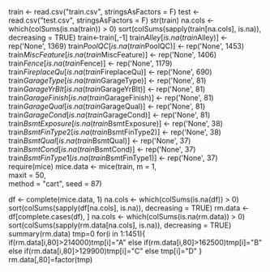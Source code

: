 train <- read.csv("train.csv", stringsAsFactors = F)
test <- read.csv("test.csv", stringsAsFactors = F)
str(train)
na.cols <- which(colSums(is.na(train)) > 0)
sort(colSums(sapply(train[na.cols], is.na)), decreasing = TRUE)
train<-train[,-1]
train$Alley[is.na(train$Alley)] <- rep('None', 1369)
train$PoolQC[is.na(train$PoolQC)] <- rep('None', 1453)
train$MiscFeature[is.na(train$MiscFeature)] <- rep('None', 1406)
train$Fence[is.na(train$Fence)] <- rep('None', 1179)
train$FireplaceQu[is.na(train$FireplaceQu)] <- rep('None', 690)
train$GarageType[is.na(train$GarageType)] <- rep('None', 81)
train$GarageYrBlt[is.na(train$GarageYrBlt)] <- rep('None', 81)
train$GarageFinish[is.na(train$GarageFinish)] <- rep('None', 81)
train$GarageQual[is.na(train$GarageQual)] <- rep('None', 81)
train$GarageCond[is.na(train$GarageCond)] <- rep('None', 81)
train$BsmtExposure[is.na(train$BsmtExposure)] <- rep('None', 38)
train$BsmtFinType2[is.na(train$BsmtFinType2)] <- rep('None', 38)
train$BsmtQual[is.na(train$BsmtQual)] <- rep('None', 37)
train$BsmtCond[is.na(train$BsmtCond)] <- rep('None', 37)
train$BsmtFinType1[is.na(train$BsmtFinType1)] <- rep('None', 37)
require(mice)
mice.data <- mice(train,
                  m = 1,           
                  maxit = 50,      
                  method = "cart", 
                  seed = 87)      

df <- complete(mice.data, 1)
na.cols <- which(colSums(is.na(df)) > 0)
sort(colSums(sapply(df[na.cols], is.na)), decreasing = TRUE)
rm.data <- df[complete.cases(df), ]
na.cols <- which(colSums(is.na(rm.data)) > 0)
sort(colSums(sapply(rm.data[na.cols], is.na)), decreasing = TRUE)
summary(rm.data)
tmp=0
for(i in 1:1451){
  if(rm.data[i,80]>214000)tmp[i]="A"
  else if(rm.data[i,80]>162500)tmp[i]="B"
  else if(rm.data[i,80]>129900)tmp[i]="C"
  else tmp[i]="D"
}
rm.data[,80]=factor(tmp)
